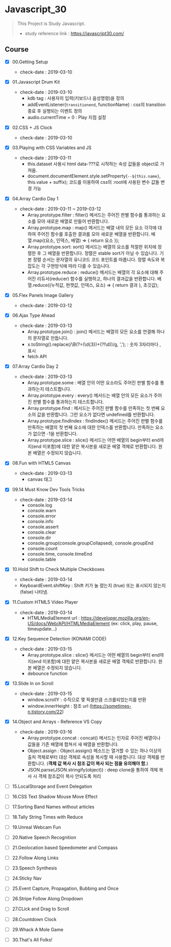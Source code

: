 # Javascript_30
 > This Project is Study Javascript.
 > - study reference link : https://javascript30.com/

 ## Course
  - [x] 00.Getting Setup
    - check-date : 2019-03-10

  - [x] 01.Javascript Drum Kit
    - check-date : 2019-03-10
      + kdb tag : 사용자의 입력(키보드나 음성명령)을 정의
      + addEventListener(`transitionend`, functionName) : css의 transition 종료 후 실행되는 이벤트 정의
      + audio.currentTime = 0 : Play 지점 설정
       
  - [x] 02.CSS + JS Clock
    - check-date : 2019-03-10
  
  - [x] 03.Playing with CSS Variables and JS
    - check-date : 2019-03-11
      + this.dataset 사용시 html data-???로 시작하는 속성 값들을 object로 가져옴. 
      + document.documentElement.style.setProperty(`--${this.name}`, this.value + suffix); 코드를 이용하여 css의 :root에 사용된 변수 값들 변경 가능
      
  - [x] 04.Array Cardio Day 1
    - check-date : 2019-03-11 ~ 2019-03-12
      + Array.prototype.filter : filter() 메서드는 주어진 판별 함수를 통과하는 요소를 모아 새로운 배열로 만들어 반환합니다.
      + Array.prototype.map : map() 메서드는 배열 내의 모든 요소 각각에 대하여 주어진 함수를 호출한 결과를 모아 새로운 배열을 반환합니다.
                              배열.map((요소, 인덱스, 배열) => { return 요소 });
      + Array.prototype.sort: sort() 메서드는 배열의 요소를 적절한 위치에 정렬한 후 그 배열을 반환합니다. 정렬은 stable sort가 아닐 수 있습니다. 기                               본 정렬 순서는 문자열의 유니코드 코드 포인트를 따릅니다. 정렬 속도와 복잡도는 각 구현방식에 따라 다를 수 있습니다.
      + Array.prototype.reduce : reduce() 메서드는 배열의 각 요소에 대해 주어진 리듀서(reducer) 함수를 실행하고, 하나의 결과값을 반환합니다.
                                 배열.reduce((누적값, 현잿값, 인덱스, 요소) => { return 결과 }, 초깃값);
                     
  - [x] 05.Flex Panels Image Gallery
    - check-date : 2019-03-12 

  - [x] 06.Ajax Type Ahead
    - check-date : 2019-03-13
      + Array.prototype.join() : join() 메서드는 배열의 모든 요소를 연결해 하나의 문자열로 만듭니다.
      + x.toString().replace(/\B(?=(\d{3})+(?!\d))/g, ','); : 숫자 3자리마다 , 표시
      + fetch API
       
  - [x] 07.Array Cardio Day 2
    - check-date : 2019-03-13 
      + Array.prototype.some : 배열 안의 어떤 요소라도 주어진 판별 함수를 통과하는지 테스트합니다.
      + Array.prototype.every : every() 메서드는 배열 안의 모든 요소가 주어진 판별 함수를 통과하는지 테스트합니다.
      + Array.prototype.find : 메서드는 주어진 판별 함수를 만족하는 첫 번째 요소의 값을 반환합니다. 그런 요소가 없다면 undefined를 반환합니다.
      + Array.prototype.findIndex : findIndex() 메서드는 주어진 판별 함수를 만족하는 배열의 첫 번째 요소에 대한 인덱스를 반환합니다. 만족하는 요소가 없으면 -1을 반환합니다.
      + Array.prototype.slice : slice() 메서드는 어떤 배열의 begin부터 end까지(end 미포함)에 대한 얕은 복사본을 새로운 배열 객체로 반환합니다. 원본 배열은 수정되지 않습니다.
  
  - [x] 08.Fun with HTML5 Canvas
    - check-date : 2019-03-13 
      + canvas 태그

  - [x] 09.14 Must Know Dev Tools Tricks
    - check-date : 2019-03-14
      +  console.log
      +  console.warn
      +  console.error
      +  console.info
      +  console.assert
      +  console.clear
      +  console.dir
      +  console.group(console.groupCollapsed), console.groupEnd
      +  console.count
      +  console.time, console.timeEnd
      +  console.table
       
  - [x] 10.Hold Shift to Check Multiple Checkboxes
     - check-date : 2019-03-14
      +  KeyboardEvent.shiftKey : Shift 키가 눌 렸는지 (true) 또는 표시되지 않는지 (false) 나타냄.
        
  - [x] 11.Custom HTML5 Video Player
    - check-date : 2019-03-14
      + HTMLMediaElement url :  https://developer.mozilla.org/en-US/docs/Web/API/HTMLMediaElement (ex: click, play, pause, timeupdate...)
  
  - [x] 12.Key Sequence Detection (KONAMI CODE)
    - check-date : 2019-03-15
      + Array.prototype.slice : slice() 메서드는 어떤 배열의 begin부터 end까지(end 미포함)에 대한 얕은 복사본을 새로운 배열 객체로 반환합니다. 원본 배열은 수정되지 않습니다.
      + debounce function
     
  - [x] 13.Slide In on Scroll
    - check-date : 2019-03-15 
      + window.scrollY : 수직으로 몇 픽셀만큼 스크롤되었는지를 반환
      + window.innerHeight : 참조 url (https://sometimes-n.tistory.com/22) 
       
  - [x] 14.Object and Arrays - Reference VS Copy
    - check-date : 2019-03-16
      + Array.prototype.concat : concat() 메서드는 인자로 주어진 배열이나 값들을 기존 배열에 합쳐서 새 배열을 반환합니다. 
      + Object.assign : Object.assign() 메소드는 열거할 수 있는 하나 이상의 출처 객체로부터 대상 객체로 속성을 복사할 때 사용합니다. 대상 객체를 반환합니다. (**객체 값 복사 시 참조 값이 복사 되는 점을 유의해야 함.**)
      + JSON.parse(JSON.stringify(object)) : deep clone을 통하여 객체 복사 시 객체 참조값이 복사 안되도록 처리
       
  - [ ] 15.LocalStorage and Event Delegation
  - [ ] 16.CSS Text Shadow Mouse Move Effect
  - [ ] 17.Sorting Band Names without articles
  - [ ] 18.Tally String Times with Reduce
  - [ ] 19.Unreal Webcam Fun
  - [ ] 20.Native Speech Recognition
  - [ ] 21.Geolocation based Speedometer and Compass
  - [ ] 22.Follow Along Links
  - [ ] 23.Speech Synthesis
  - [ ] 24.Sticky Nav
  - [ ] 25.Event Capture, Propagation, Bubbing and Once
  - [ ] 26.Stripe Follow Along Dropdown
  - [ ] 27.CLick and Drag to Scroll
  - [ ] 28.Countdown Clock
  - [ ] 29.Whack A Mole Game
  - [ ] 30.That's All Folks!

